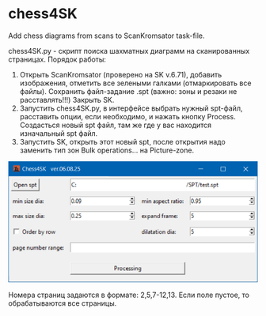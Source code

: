 # chess4SK
Add chess diagrams from scans to ScanKromsator task-file.

chess4SK.py - скрипт поиска шахматных диаграмм на сканированных страницах.
Порядок работы:
1. Открыть ScanKromsator (проверено на SK v.6.71), добавить изображения, отметить все зелеными галками (отмаркировать все файлы). 
Сохранить файл-задание .spt (важно: зоны и резаки не расставлять!!!) Закрыть SK.
2. Запустить chess4SK.py, в интерфейсе выбрать нужный spt-файл, расставить опции, если необходимо, и нажать кнопку Process. Создасться новый spt файл, там же где у вас находится изначальный spt файл.
3. Запустить SK, открыть этот новый spt, после открытия надо заменить тип зон Bulk operations... на Picture-zone.

![screenshot](https://github.com/U235a/chess4SK/blob/main/screen1.png "screenshot")

Номера страниц задаются в формате: 2,5,7-12,13. Если поле пустое, то обрабатываются все страницы.
